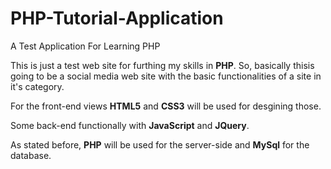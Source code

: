 # PHP-Tutorial-Application
A Test Application For Learning PHP

This is just a test web site for furthing my skills in **PHP**. So, basically thisis going to be a social media web site with the basic functionalities of a site in it's category.

For the front-end views **HTML5** and **CSS3** will be used for desgining those.

Some back-end functionally with **JavaScript** and **JQuery**.

As stated before, **PHP** will be used for the server-side and **MySql** for the database.
